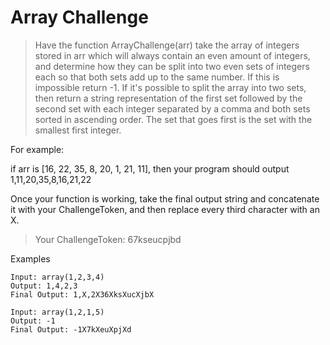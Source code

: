 # Array Challenge
> Have the function ArrayChallenge(arr) take the array of integers stored in arr 
which will always contain an even amount of integers, 
and determine how they can be split into two even sets of 
integers each so that both sets add up to the same number. 
If this is impossible return -1. If it's possible to split the array into two sets, 
then return a string representation of the first set followed by the second set with 
each integer separated by a comma and both sets sorted in ascending order. 
The set that goes first is the set with the smallest first integer. 

For example: 

if arr is [16, 22, 35, 8, 20, 1, 21, 11], 
then your program should output 1,11,20,35,8,16,21,22 

Once your function is working, take the final output string and concatenate it with your ChallengeToken, 
and then replace every third character with an X. 

> Your ChallengeToken: 67kseucpjbd


Examples
```
Input: array(1,2,3,4) 
Output: 1,4,2,3 
Final Output: 1,X,2X36XksXucXjbX
```
```
Input: array(1,2,1,5) 
Output: -1 
Final Output: -1X7kXeuXpjXd
```
